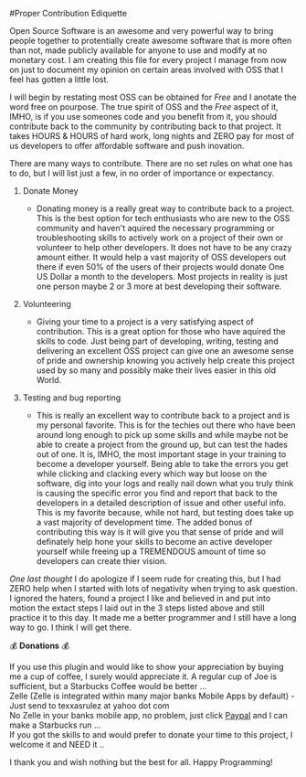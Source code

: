 #Proper Contribution Ediquette

Open Source Software is an awesome and very powerful way to bring people together to protentially create awesome software that is more often than not, made publicly available for anyone to use and modify at no monetary cost. I am creating this file for every project I manage from now on just to document my opinion on certain areas involved with OSS that I feel has gotten a little lost.

I will begin by restating most OSS can be obtained for *Free* and I anotate the word free on pourpose. The true spirit of OSS and the *Free* aspect of it, IMHO, is if you use someones code and you benefit from it, you should contribute back to the community by contributing back to that project. It takes HOURS & HOURS of hard work, long nights and ZERO pay for most of us developers to offer affordable software and push inovation. 

There are many ways to contribute. There are no set rules on what one has to do, but I will list just a few, in no order of importance or expectancy.

1. Donate Money
	- Donating money is a really great way to contribute back to a project. This is the best option for tech enthusiasts who are new to the OSS community and haven't aquired the necessary programming or troubleshooting skills to actively work on a project of their own or volunteer to help other developers. It does not have to be any crazy amount either. It would help a vast majority of OSS developers out there if even 50% of the users of their projects would donate One US Dollar a month to the developers. Most projects in reality is just one person maybe 2 or 3 more at best developing their software.
	
2. Volunteering
	- Giving your time to a project is a very satisfying aspect of contribution. This is a great option for those who have aquired the skills to code. Just being part of developing, writing, testing and delivering an excellent OSS project can give one an awesome sense of pride and ownership knowing you actively help create this project used by so many and possibly make their lives easier in this old World.

3. Testing and bug reporting
	- This is really an excellent way to contribute back to a project and is my personal favorite. This is for the techies out there who have been around long enough to pick up some skills and while maybe not be able to create a project from the ground up, but can test the hades out of one. It is, IMHO, the most important stage in your training to become a developer yourself. Being able to take the errors you get while clicking and clacking every which way but loose on the software, dig into your logs and really nail down what you truly think is causing the specific error you find and report that back to the developers in a detailed description of issue and other useful info. This is my favorite because, while not hard, but testing does take up a vast majority of development time. The added bonus of contributing this way is it will give you that sense of pride and will definately help hone your skills to become an active developer yourself while freeing up a TREMENDOUS amount of time so developers can create thier vision.
	
	
*One last thought*
I do apologize if I seem rude for creating this, but I had ZERO help when I started with lots of negativity when trying to ask question. I ignored the haters, found a project I like and believed in and put into motion the extact steps I laid out in the 3 steps listed above and still practice it to this day. It made me a better programmer and I still have a long way to go. I think I will get there.

:moneybag: **Donations** :moneybag:

If you use this plugin and would like to show your appreciation by buying me a cup of coffee, I surely would appreciate it. A regular cup of Joe is sufficient, but a Starbucks Coffee would be better ... \
Zelle (Zelle is integrated within many major banks Mobile Apps by default) - Just send to texxasrulez at yahoo dot com \
No Zelle in your banks mobile app, no problem, just click [Paypal](https://paypal.me/texxasrulez?locale.x=en_US) and I can make a Starbucks run ... \
If you got the skills to and would prefer to donate your time to this project, I welcome it and NEED it .. 
	
	
I thank you and wish nothing but the best for all. Happy Programming!

